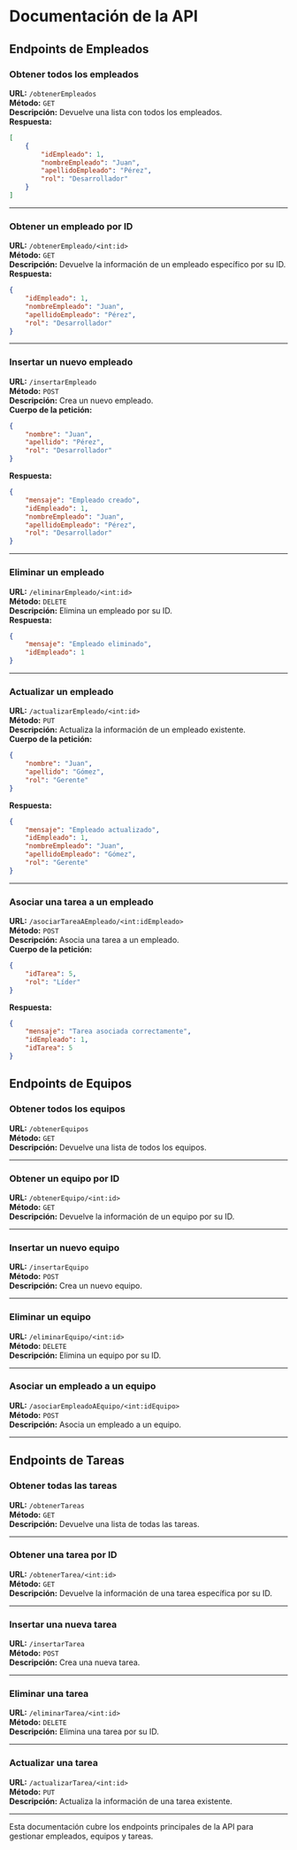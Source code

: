 # Documentación de la API

## Endpoints de Empleados

### Obtener todos los empleados
**URL:** `/obtenerEmpleados`  
**Método:** `GET`  
**Descripción:** Devuelve una lista con todos los empleados.  
**Respuesta:**
```json
[
    {
        "idEmpleado": 1,
        "nombreEmpleado": "Juan",
        "apellidoEmpleado": "Pérez",
        "rol": "Desarrollador"
    }
]
```

---
### Obtener un empleado por ID
**URL:** `/obtenerEmpleado/<int:id>`  
**Método:** `GET`  
**Descripción:** Devuelve la información de un empleado específico por su ID.  
**Respuesta:**
```json
{
    "idEmpleado": 1,
    "nombreEmpleado": "Juan",
    "apellidoEmpleado": "Pérez",
    "rol": "Desarrollador"
}
```

---
### Insertar un nuevo empleado
**URL:** `/insertarEmpleado`  
**Método:** `POST`  
**Descripción:** Crea un nuevo empleado.  
**Cuerpo de la petición:**
```json
{
    "nombre": "Juan",
    "apellido": "Pérez",
    "rol": "Desarrollador"
}
```
**Respuesta:**
```json
{
    "mensaje": "Empleado creado",
    "idEmpleado": 1,
    "nombreEmpleado": "Juan",
    "apellidoEmpleado": "Pérez",
    "rol": "Desarrollador"
}
```

---
### Eliminar un empleado
**URL:** `/eliminarEmpleado/<int:id>`  
**Método:** `DELETE`  
**Descripción:** Elimina un empleado por su ID.  
**Respuesta:**
```json
{
    "mensaje": "Empleado eliminado",
    "idEmpleado": 1
}
```

---
### Actualizar un empleado
**URL:** `/actualizarEmpleado/<int:id>`  
**Método:** `PUT`  
**Descripción:** Actualiza la información de un empleado existente.  
**Cuerpo de la petición:**
```json
{
    "nombre": "Juan",
    "apellido": "Gómez",
    "rol": "Gerente"
}
```
**Respuesta:**
```json
{
    "mensaje": "Empleado actualizado",
    "idEmpleado": 1,
    "nombreEmpleado": "Juan",
    "apellidoEmpleado": "Gómez",
    "rol": "Gerente"
}
```

---
### Asociar una tarea a un empleado
**URL:** `/asociarTareaAEmpleado/<int:idEmpleado>`  
**Método:** `POST`  
**Descripción:** Asocia una tarea a un empleado.  
**Cuerpo de la petición:**
```json
{
    "idTarea": 5,
    "rol": "Líder"
}
```
**Respuesta:**
```json
{
    "mensaje": "Tarea asociada correctamente",
    "idEmpleado": 1,
    "idTarea": 5
}
```


## Endpoints de Equipos  

### Obtener todos los equipos  
**URL:** `/obtenerEquipos`  
**Método:** `GET`  
**Descripción:** Devuelve una lista de todos los equipos.  

---

### Obtener un equipo por ID  
**URL:** `/obtenerEquipo/<int:id>`  
**Método:** `GET`  
**Descripción:** Devuelve la información de un equipo por su ID.  

---

### Insertar un nuevo equipo  
**URL:** `/insertarEquipo`  
**Método:** `POST`  
**Descripción:** Crea un nuevo equipo.  

---

### Eliminar un equipo  
**URL:** `/eliminarEquipo/<int:id>`  
**Método:** `DELETE`  
**Descripción:** Elimina un equipo por su ID.  

---

### Asociar un empleado a un equipo  
**URL:** `/asociarEmpleadoAEquipo/<int:idEquipo>`  
**Método:** `POST`  
**Descripción:** Asocia un empleado a un equipo.  

---

## Endpoints de Tareas  

### Obtener todas las tareas  
**URL:** `/obtenerTareas`  
**Método:** `GET`  
**Descripción:** Devuelve una lista de todas las tareas.  

---

### Obtener una tarea por ID  
**URL:** `/obtenerTarea/<int:id>`  
**Método:** `GET`  
**Descripción:** Devuelve la información de una tarea específica por su ID.  

---

### Insertar una nueva tarea  
**URL:** `/insertarTarea`  
**Método:** `POST`  
**Descripción:** Crea una nueva tarea.  

---

### Eliminar una tarea  
**URL:** `/eliminarTarea/<int:id>`  
**Método:** `DELETE`  
**Descripción:** Elimina una tarea por su ID.  

---

### Actualizar una tarea  
**URL:** `/actualizarTarea/<int:id>`  
**Método:** `PUT`  
**Descripción:** Actualiza la información de una tarea existente.  

---

Esta documentación cubre los endpoints principales de la API para gestionar empleados, equipos y tareas.
